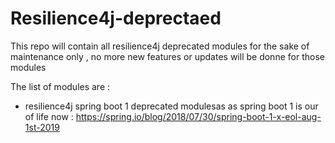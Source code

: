 # Resilience4j-deprectaed
This repo will contain all resilience4j deprecated modules for the sake of maintenance only , no more new features or updates will be donne for those modules 


The list of modules are :

* resilience4j spring boot 1 deprecated modulesas as spring boot 1 is our of life now :
https://spring.io/blog/2018/07/30/spring-boot-1-x-eol-aug-1st-2019
